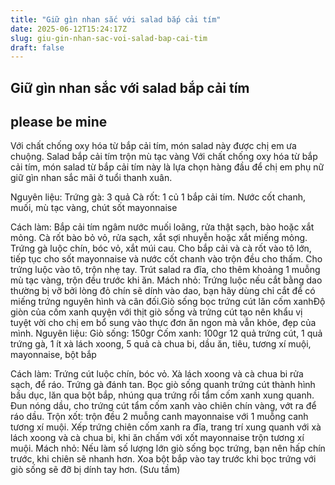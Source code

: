 ```yaml
---
title: "Giữ gìn nhan sắc với salad bắp cải tím"
date: 2025-06-12T15:24:17Z
slug: giu-gin-nhan-sac-voi-salad-bap-cai-tim
draft: false
---
```


## Giữ gìn nhan sắc với salad bắp cải tím

## please be mine

Với chất chống oxy hóa từ bắp cải tím, món salad này được chị em ưa chuộng.
 Salad bắp cải tím trộn mù tạc vàng 
Với chất chống oxy hóa từ bắp cải tím, món salad từ bắp cải tím này là lựa chọn hàng đầu để chị em phụ nữ giữ gìn nhan sắc mãi ở tuổi thanh xuân.
 
Nguyên liệu:
Trứng gà: 3 quả
Cà rốt: 1 củ
1 bắp cải tím. Nước cốt chanh, muối, mù tạc vàng, chút sốt mayonnaise
 
Cách làm: 
Bắp cải tím ngâm nước muối loãng, rửa thật sạch, bào hoặc xắt mỏng. Cà rốt bào bỏ vỏ, rửa sạch, xắt sợi nhuyễn hoặc xắt miếng mỏng. Trứng gà luộc chín, bóc vỏ, xắt múi cau.
Cho bắp cải và cà rốt vào tô lớn, tiếp tục cho sốt mayonnaise và nước cốt chanh vào trộn đều cho thấm. Cho trứng luộc vào tô, trộn nhẹ tay. Trút salad ra đĩa, cho thêm khoảng 1 muỗng mù tạc vàng, trộn đều trước khi ăn.
Mách nhỏ: Trứng luộc nếu cắt bằng dao thường bị vỡ bởi lòng đỏ chín sẽ dính vào dao, bạn hãy dùng chỉ cắt để có miếng trứng nguyên hình và cân đối.Giò sống bọc trứng cút lăn cốm xanhĐộ giòn của cốm xanh quyện với thịt giò sống và trứng cút tạo nên khẩu vị tuyệt vời cho chị em bổ sung vào thực đơn ăn ngon mà vẫn khỏe, đẹp của mình.
 Nguyên liệu:
Giò sống: 150gr
Cốm xanh: 100gr
12 quả trứng cút, 1 quả trứng gà, 1 ít xà lách xoong, 5 quả cà chua bi, dầu ăn, tiêu, tương xí muội, mayonnaise, bột bắp
 
Cách làm: 
Trứng cút luộc chín, bóc vỏ. Xà lách xoong và cà chua bi rửa sạch, để ráo.
Trứng gà đánh tan. Bọc giò sống quanh trứng cút thành hình bầu dục, lăn qua bột bắp, nhúng qua trứng rồi tẩm cốm xanh xung quanh.
Đun nóng dầu, cho trứng cút tẩm cốm xanh vào chiên chín vàng, vớt ra để ráo dầu.
Trộn xốt: trộn đều 2 muỗng canh mayonnaise với 1 muỗng canh tương xí muội. Xếp trứng chiên cốm xanh ra đĩa, trang trí xung quanh với xà lách xoong và cà chua bi, khi ăn chấm với xốt mayonnaise trộn tương xí muội.
Mách nhỏ: Nếu làm số lượng lớn giò sống bọc trứng, bạn nên hấp chín trước, khi chiên sẽ nhanh hơn. Xoa bột bắp vào tay trước khi bọc trứng với giò sống sẽ đỡ bị dính tay hơn.
 (Sưu tầm)